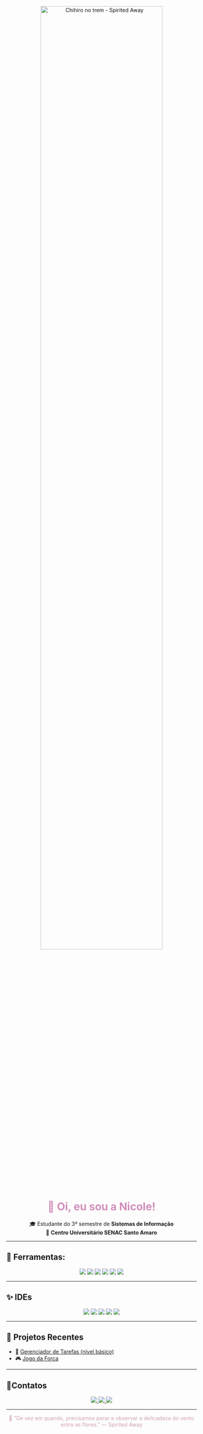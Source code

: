 <p align="center">
  <img src="https://i.imgur.com/JDqyYqu.png" alt="Chihiro no trem - Spirited Away" width="80%" style="border-radius: 12px"/>
</p>

<h1 align="center" style="color:#d18fbc;">🍃 Oi, eu sou a Nicole!</h1>

<p align="center">
  🎓 Estudante do 3º semestre de <strong>Sistemas de Informação</strong> <br>
  🏫 <strong>Centro Universitário SENAC Santo Amaro</strong>
</p>

---

## 🌸 Ferramentas:

<p align="center">
  <img src="https://img.shields.io/badge/Python-8eabc1?style=for-the-badge&logo=python&logoColor=white"/>
  <img src="https://img.shields.io/badge/Java-dc9c8f?style=for-the-badge&logo=openjdk&logoColor=white"/>
  <img src="https://img.shields.io/badge/MySQL-97b3c6?style=for-the-badge&logo=mysql&logoColor=white"/>
  <img src="https://img.shields.io/badge/PostgreSQL-b9d3de?style=for-the-badge&logo=postgresql&logoColor=white"/>
  <img src="https://img.shields.io/badge/Power%20BI-f2d0d0?style=for-the-badge&logo=powerbi&logoColor=black"/>
  <img src="https://img.shields.io/badge/Excel-a1d3a1?style=for-the-badge&logo=microsoft-excel&logoColor=white"/>
</p>

---

## ✨ IDEs 

<p align="center">
  <img src="https://img.shields.io/badge/IntelliJ-000000?style=for-the-badge&logo=intellijidea&logoColor=white"/>
  <img src="https://img.shields.io/badge/VSCode-8ab6d6?style=for-the-badge&logo=visual-studio-code&logoColor=white"/>
  <img src="https://img.shields.io/badge/PyCharm-9ab8cb?style=for-the-badge&logo=pycharm&logoColor=white"/>
  <img src="https://img.shields.io/badge/MySQL-8eabc1?style=for-the-badge&logo=mysql&logoColor=white"/>
  <img src="https://img.shields.io/badge/PostgreSQL-b7c8da?style=for-the-badge&logo=postgresql&logoColor=white"/>
</p>

---

## 🍥 Projetos Recentes

- 📝 [Gerenciador de Tarefas (nível básico)](https://github.com/nicoleCarvalho0/Gerenciador_de_Tarefas-Nivel_Basico)  
- 🎮 [Jogo da Forca](https://github.com/nicoleCarvalho0/Jogo_da_Forca)

---

## 🐾Contatos

<p align="center">
  <a href="https://www.linkedin.com/in/seu-perfil" target="_blank">
    <img src="https://img.shields.io/badge/LinkedIn-ffc0cb?style=for-the-badge&logo=linkedin&logoColor=black"/>
   </a>
   <a href="https://www.instagram.com/" target="_blank">
    <img src="https://img.shields.io/badge/Instagram-e55a8e?style=for-the-badge&logo=instagram&logoColor=white"/>
  </a>  
  <a href="https://github.com/nicoleCarvalho0" target="_blank">
    <img src="https://img.shields.io/badge/GitHub-f0d9e7?style=for-the-badge&logo=github&logoColor=black"/>
  </a>
</p>

---

<p align="center" style="color:#cfa2b8;">
  🌸 "De vez em quando, precisamos parar e observar a delicadeza do vento entre as flores." — Spirited Away
</p>


